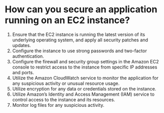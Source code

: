 # How can you secure an application running on an EC2 instance?

1. Ensure that the EC2 instance is running the latest version of its underlying operating system, and apply all security patches and updates.
2. Configure the instance to use strong passwords and two-factor authentication.
3. Configure the firewall and security group settings in the Amazon EC2 console to restrict access to the instance from specific IP addresses and ports.
4. Utilize the Amazon CloudWatch service to monitor the application for any suspicious activity or unusual resource usage.
5. Utilize encryption for any data or credentials stored on the instance.
6. Utilize Amazon’s Identity and Access Management (IAM) service to control access to the instance and its resources.
7. Monitor log files for any suspicious activity.
